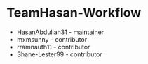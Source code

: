 # TeamHasan-Workflow

- HasanAbdullah31 - maintainer
- mxmsunny - contributor
- rramnauth11 - contributor
- Shane-Lester99 - contributor
